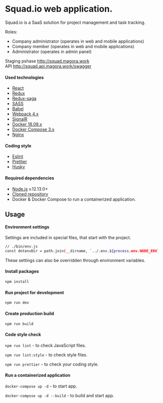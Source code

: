 Squad.io web application.
===

Squad.io is a SaaS solution for project management and task tracking.

Roles:
 * Company administrator (operates in web and mobile applications)
 * Company member (operates in web and mobile applications)
 * Administrator (operates in admin panel)

Staging pshase <http://squad.magora.work>  
API <http://squad.api.magora.work/swagger>

#### Used technologies
- [React](https://reactjs.org/)
- [Redux](https://redux.js.org/)
- [Redux-saga](https://redux-saga.js.org/)
- [SASS](https://sass-lang.com/)
- [Babel](https://github.com/babel/babel)
- [Webpack 4.x](https://github.com/webpack/webpack)
- [SignalR](https://docs.microsoft.com/ru-ru/aspnet/signalr/)
- [Docker 18.09.x](https://www.docker.com/)
- [Docker Compose 3.x](https://docs.docker.com/compose/)
- [Nginx](https://nginx.org/)

#### Coding style
- [Eslint](https://eslint.org/)
- [Prettier](https://prettier.io/docs/en/)
- [Husky](https://github.com/typicode/husky)

#### Required dependencies
- [Node.js](https://nodejs.org/) v.12.13.0+
- [Cloned repository](https://bitbucket.org/mgrsys/squad.io-js-front/src/staging/)
- Docker & Docker Compose 
to run a containerized application.


Usage
---
#### Environment settings
Settings are included in special files, that start with the project.  
```bash
// ./bin/env.js
const dotenvDir = path.join(__dirname, `../.env.${process.env.NODE_ENV}`);
```
These settings can also be overridden through environment variables.

#### Install packages
`npm install`

#### Run project for development
`npm run dev`

#### Create production build
`npm run build`  


#### Code style check
`npm run lint` - to check JavaScript files.

`npm run lint:style` - to check style files.

`npm run prettier` - to check your coding style.

#### Run a containerized application
`docker-compose up -d` - to start app.  

`docker-compose up -d --build` - to build and start app.
